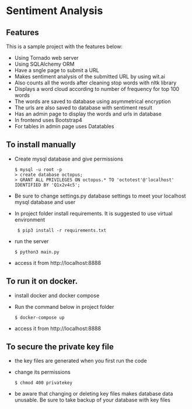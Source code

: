 # Sentiment Analysis

## Features 

This is a sample project with the features below:
- Using Tornado web server
- Using SQLAlchemy ORM
- Have a sngle page to submit a URL
- Makes sentiment analysis of the submitted URL by using wit.ai
- Also counts all the words after cleaning stop words with nltk library
- Displays a word cloud according to number of frequency for top 100 words
- The words are saved to database using asymmetrical encryption 
- The urls are also saved to database with sentiment result
- Has an admin page to display the words and urls in database
- In frontend uses Bootstrap4 
- For tables in admin page uses Datatables


## To install manually

- Create mysql database and give permissions

      $ mysql -u root -p
      > create database octopus;
      > GRANT ALL PRIVILEGES ON octopus.* TO 'octotest'@'localhost' IDENTIFIED BY 'Q1x2v4c5';

- Be sure to change settings.py database settings to meet your localhost mysql database and user
- In project folder install requirements. It is suggested to use virtual environment

       $ pip3 install -r requirements.txt

- run the server

      $ python3 main.py

- access it from http://localhost:8888

## To run it on docker. 

- install docker and docker compose
- Run the command below in project folder

      $ docker-compose up

- access it from http://localhost:8888

## To secure the private key file 

- the key files are generated when you first run the code
- change its permissions

      $ chmod 400 privatekey

- be aware that changing or deleting key files makes database data unusable. Be sure to take backup of your database with key files

